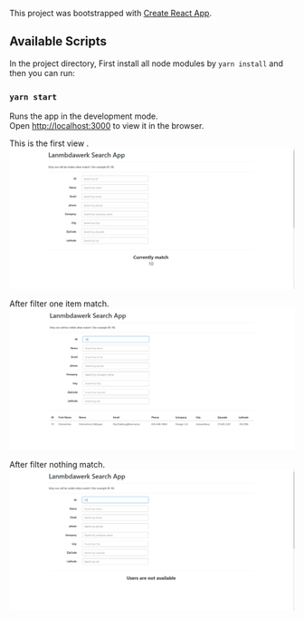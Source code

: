 This project was bootstrapped with [Create React App](https://github.com/facebook/create-react-app).

## Available Scripts

In the project directory, First install all node modules by `yarn install` and then you can run:

### `yarn start`

Runs the app in the development mode.<br>
Open [http://localhost:3000](http://localhost:3000) to view it in the browser.

This is the first view .
![screenshot](screenshots/1.PNG)

After filter one item match.
![screenshot](screenshots/2.PNG)

After filter nothing match.
![screenshot](screenshots/3.PNG)
